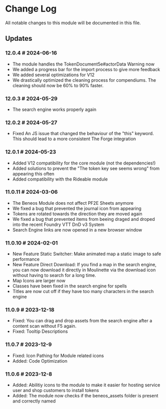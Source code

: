 # Change Log

All notable changes to this module will be documented in this file.

## Updates

### 12.0.4 # 2024-06-16
- The module handles the TokenDocument5e#actorData Warning now
- We added a progress bar for the import process to give more feedback
- We added several optimizations for V12
- We drastically optimized the cleaning process for compendiums. The cleaning should now be 60% to 90% faster.

### 12.0.3 # 2024-05-29
- The search engine works properly again

### 12.0.2 # 2024-05-27
- Fixed An JS issue that changed the behaviour of the "this" keyword. This should lead to a more consistent The Forge integration

### 12.0.1 # 2024-05-23
- Added V12 compatibility for the core module (not the dependencies!)
- Added solutions to prevent the "The token key see seems wrong" from appearing this often
- Added compatibility with the Rideable module

### 11.0.11 # 2024-03-06
- The Beneos Module does not affect PF2E Sheets anymore
- We fixed a bug that prevented the journal icon from appearing
- Tokens are rotated towards the direction they are moved again
- We fixed a bug that prevented items from beeing draged and droped into the recent Foundry VTT DnD v3 System
- Search Engine links are now opened in a new browser window

### 11.0.10 # 2024-02-01
- New Feature Static Switcher: Make animated map a static image to safe performance
- New Feature Direct Download: If you find a map in the search engine, you can now download it directly in Moulinette via the download icon without having to search for a long time.
- Map Icons are larger now
- Classes have been fixed in the search engine for spells
- Titles are now cut off if they have too many characters in the search engine

### 11.0.9 # 2023-12-18
- Fixed: You can  drag and drop assets from the search engine after a content scan without F5 again.
- Fixed: Tooltip Descriptions

### 11.0.7 # 2023-12-9
- Fixed: Icon Pathing for Module related icons
- Added: Code Optimization


### 11.0.6 # 2023-12-8

- Added: Abilitiy icons to the module to make it easier for hosting service user and shop customers to install tokens
- Added: The module now checks if the beneos_assets folder is present and correctly named

